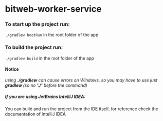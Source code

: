 # bitweb-worker-service

### To start up the project run:
`./gradlew bootRun` in the root folder of the app

### To build the project run:
`./gradlew build` in the root folder of the app

#### Notice
*using **./gradlew** can cause errors on Windows, so you may have to use just **gradlew <command>** (so no **'./'** before the command)*

##### If you are using JetBrains IntelliJ IDEA:
You can build and run the project from the IDE itself, for reference check the documentation of IntelliJ IDEA
